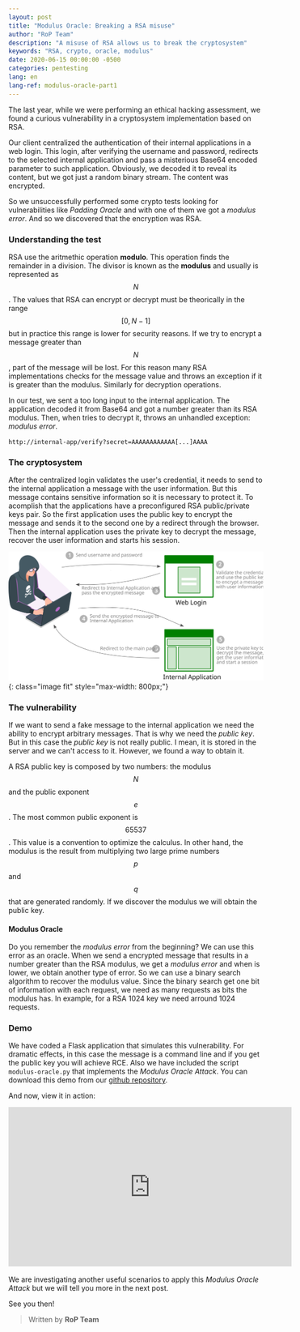 ```yaml
---
layout: post
title: "Modulus Oracle: Breaking a RSA misuse"
author: "RoP Team"
description: "A misuse of RSA allows us to break the cryptosystem"
keywords: "RSA, crypto, oracle, modulus"
date: 2020-06-15 00:00:00 -0500
categories: pentesting
lang: en
lang-ref: modulus-oracle-part1
---
```


The last year, while we were performing an ethical hacking assessment, we found a curious vulnerability in a cryptosystem implementation based on RSA.

Our client centralized the authentication of their internal applications in a web login. This login, after verifying the username and password, redirects to the selected internal application and pass a misterious Base64 encoded parameter to such application. Obviously, we decoded it to reveal its content, but we got just a random binary stream. The content was encrypted.

<!--more-->

So we unsuccessfully performed some crypto tests looking for vulnerabilities like *Padding Oracle* and with one of them we got a *modulus error*. And so we discovered that the encryption was RSA.

### Understanding the test

RSA use the aritmethic operation **modulo**. This operation finds the remainder in a division. The divisor is known as the **modulus** and usually is represented as $$N$$. The values that RSA can encrypt or decrypt must be theorically in the range $$[0, N-1]$$ but in practice this range is lower for security reasons. If we try to encrypt a message greater than $$N$$, part of the message will be lost. For this reason many RSA implementations checks for the message value and throws an exception if it is greater than the modulus. Similarly for decryption operations.

In our test, we sent a too long input to the internal application. The application decoded it from Base64 and got a number greater than its RSA modulus. Then, when tries to decrypt it, throws an unhandled exception: *modulus error*.

```
http://internal-app/verify?secret=AAAAAAAAAAAA[...]AAAA
```

### The cryptosystem

After the centralized login validates the user's credential, it needs to send to the internal application a message with the user information. But this message contains sensitive information so it is necessary to protect it. To acomplish that the applications have a preconfigured RSA public/private keys pair. So the first application uses the public key to encrypt the message and sends it to the second one by a redirect through the browser. Then the internal application uses the private key to decrypt the message, recover the user information and starts his session.

![img01](/assets/img/202006/diagram01.svg){: class="image fit" style="max-width: 800px;"}

### The vulnerability

If we want to send a fake message to the internal application we need the ability to encrypt arbitrary messages. That is why we need the *public key*. But in this case the *public key* is not really public. I mean, it is stored in the server and we can't access to it. However, we found a way to obtain it.

A RSA public key is composed by two numbers: the modulus $$N$$ and the public exponent $$e$$. The most common public exponent is $$65537$$. This value is a convention to optimize the calculus. In other hand, the modulus is the result from multiplying two large prime numbers $$p$$ and $$q$$ that are generated randomly. If we discover the modulus we will obtain the public key.

#### Modulus Oracle

Do you remember the *modulus error* from the beginning? We can use this error as an oracle. When we send a encrypted message that results in a number greater than the RSA modulus, we get a *modulus error* and when is lower, we obtain another type of error. So we can use a binary search algorithm to recover the modulus value. Since the binary search get one bit of information with each request, we need as many requests as bits the modulus has. In example, for a RSA 1024 key we need arround 1024 requests.

### Demo

We have coded a Flask application that simulates this vulnerability. For dramatic effects, in this case the message is a command line and if you get the public key you will achieve RCE. Also we have included the script `modulus-oracle.py` that implements the *Modulus Oracle Attack*. You can download this demo from our [github repository](https://github.com/rop-la/modulus-oracle).

And now, view it in action:

<iframe width="560" height="315" src="https://www.youtube.com/embed/gQRgRELH6Zw" frameborder="0" allow="accelerometer; autoplay; encrypted-media; gyroscope; picture-in-picture" allowfullscreen></iframe>

<br>

We are investigating another useful scenarios to apply this *Modulus Oracle Attack* but we will tell you more in the next post.

See you then!


> Written by **RoP Team**